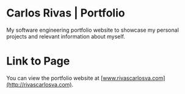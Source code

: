 # Carlos Rivas | Portfolio
My software engineering portfolio website to showcase my personal projects and relevant information about myself.

# Link to Page
You can view the portfolio website at [www.rivascarlosva.com](http://rivascarlosva.com).

